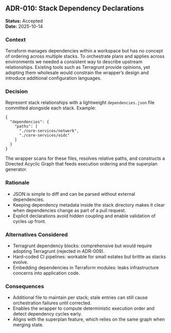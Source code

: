 ## ADR-010: Stack Dependency Declarations

**Status:** Accepted  
**Date:** 2025-10-14

### Context

Terraform manages dependencies within a workspace but has no concept of ordering across multiple stacks. To orchestrate plans and applies across environments we needed a consistent way to describe upstream relationships. Existing tools such as Terragrunt provide opinions, yet adopting them wholesale would constrain the wrapper’s design and introduce additional configuration languages.

### Decision

Represent stack relationships with a lightweight `dependencies.json` file committed alongside each stack. Example:

```
{
  "dependencies": {
    "paths": [
      "./core-services/network",
      "./core-services/oidc"
    ]
  }
}
```

The wrapper scans for these files, resolves relative paths, and constructs a Directed Acyclic Graph that feeds execution ordering and the superplan generator.

### Rationale

- JSON is simple to diff and can be parsed without external dependencies.
- Keeping dependency metadata inside the stack directory makes it clear when dependencies change as part of a pull request.
- Explicit declarations avoid hidden coupling and enable validation of cycles up front.

### Alternatives Considered

- Terragrunt dependency blocks: comprehensive but would require adopting Terragrunt (rejected in ADR-009).
- Hard-coded CI pipelines: workable for small estates but brittle as stacks evolve.
- Embedding dependencies in Terraform modules: leaks infrastructure concerns into application code.

### Consequences

- Additional file to maintain per stack; stale entries can still cause orchestration failures until corrected.
- Enables the wrapper to compute deterministic execution order and detect dependency cycles early.
- Aligns with the superplan feature, which relies on the same graph when merging state.

